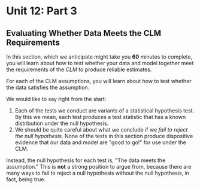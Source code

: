 # Unit 12: Part 3 
## Evaluating Whether Data Meets the CLM Requirements 

In this section, which we anticipate might take you **60** minutes to complete, you will learn about how to test whether your data and model together meet the requirements of the *CLM* to produce reliable estimates. 

For each of the CLM assumptions, you will learn about how to test whether the data satisfies the assumption. 

We would like to say right from the start: 

1. Each of the tests we conduct are variants of a statistical hypothesis test. By this we mean, each test produces a test statistic that has a known distribution under the null hypothesis. 
2. We should be quite careful about what we conclude if we *fail to reject the null hypothesis.* None of the tests in this section produce dispositive evidence that our data and model are "good to go!" for use under the CLM. 

Instead, the null hypothesis for each test is, "The data meets the assumption." This is **not** a strong position to argue from, because there are many ways to fail to reject a null hypothesis without the null hypothesis, in fact, being true. 